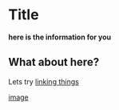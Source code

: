 # Title

**here is the information for you**

## What about here?

Lets try [linking things](http://google.com)

[image](emptyfolder/https://github.com/anikki1/learning-to-move/blob/main/emptyfolder/Screen%20Shot%202021-06-29%20at%208.51.16%20PM.png)
